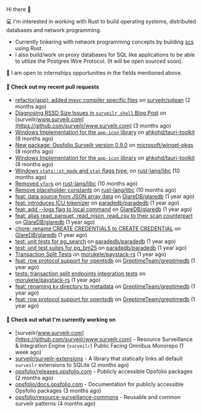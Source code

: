 Hi there 👋 

💻 I'm interested in working with Rust to build operating systems, distributed databases and network programming.
- Currently tinkering with network programming concepts by building [scs](https://github.com/Onboardbase/secure-share) using Rust.
- I also build/work on proxy databases for SQL like applications to be able to utilize the Postgres Wire Protocol. (It will be open sourced soon).

🍺 I am open to internships opportunities in the fields mentioned above.

#### 🔨 Check out my recent pull requests

- [refactor(app): added msvc compiler specific files](https://github.com/surveilr/sqlean/pull/1) on [surveilr/sqlean](https://github.com/surveilr/sqlean) (2 months ago)
- [Diagnosing RSSD Size Issues in `surveilr shell` Blog Post](https://github.com/surveilr/www.surveilr.com/pull/83) on [surveilr/www.surveilr.com](https://github.com/surveilr/www.surveilr.com) (3 months ago)
- [Windows Implementation for the `app-icon` library](https://github.com/ahkohd/tauri-toolkit/pull/60) on [ahkohd/tauri-toolkit](https://github.com/ahkohd/tauri-toolkit) (8 months ago)
- [New package: Opsfolio.Surveilr version 0.9.0](https://github.com/microsoft/winget-pkgs/pull/155614) on [microsoft/winget-pkgs](https://github.com/microsoft/winget-pkgs) (8 months ago)
- [Windows Implementation for the `app-icon` library](https://github.com/ahkohd/tauri-toolkit/pull/59) on [ahkohd/tauri-toolkit](https://github.com/ahkohd/tauri-toolkit) (8 months ago)
- [Windows `stats::st_mode` and `stat` flags type.](https://github.com/rust-lang/libc/pull/3625) on [rust-lang/libc](https://github.com/rust-lang/libc) (10 months ago)
- [Removed `vfork`](https://github.com/rust-lang/libc/pull/3624) on [rust-lang/libc](https://github.com/rust-lang/libc) (10 months ago)
- [Remove placeholder constants](https://github.com/rust-lang/libc/pull/3620) on [rust-lang/libc](https://github.com/rust-lang/libc) (10 months ago)
- [feat: data source from JSON array data](https://github.com/GlareDB/glaredb/pull/2306) on [GlareDB/glaredb](https://github.com/GlareDB/glaredb) (1 year ago)
- [feat: introduces ICU tokenizer](https://github.com/paradedb/paradedb/pull/615) on [paradedb/paradedb](https://github.com/paradedb/paradedb) (1 year ago)
- [feat: add --logs flag to local command](https://github.com/GlareDB/glaredb/pull/2187) on [GlareDB/glaredb](https://github.com/GlareDB/glaredb) (1 year ago)
- [feat: alias read_parquet, read_njson, read_csv to their scan counterpart](https://github.com/GlareDB/glaredb/pull/2185) on [GlareDB/glaredb](https://github.com/GlareDB/glaredb) (1 year ago)
- [chore: rename CREATE CREDENTIALS to CREATE CREDENTIAL](https://github.com/GlareDB/glaredb/pull/2180) on [GlareDB/glaredb](https://github.com/GlareDB/glaredb) (1 year ago)
- [test: unit tests for pg_search](https://github.com/paradedb/paradedb/pull/573) on [paradedb/paradedb](https://github.com/paradedb/paradedb) (1 year ago)
- [test: unit test suites for pg_bm25](https://github.com/paradedb/paradedb/pull/468) on [paradedb/paradedb](https://github.com/paradedb/paradedb) (1 year ago)
- [Transaction Split Tests](https://github.com/morukele/paystack-rs/pull/29) on [morukele/paystack-rs](https://github.com/morukele/paystack-rs) (1 year ago)
- [feat: row protocol support for opentsdb](https://github.com/GreptimeTeam/greptimedb/pull/2623) on [GreptimeTeam/greptimedb](https://github.com/GreptimeTeam/greptimedb) (1 year ago)
- [tests: transaction split endpoints integration tests](https://github.com/morukele/paystack-rs/pull/27) on [morukele/paystack-rs](https://github.com/morukele/paystack-rs) (1 year ago)
- [feat: renaming kv directory to metadata](https://github.com/GreptimeTeam/greptimedb/pull/2549) on [GreptimeTeam/greptimedb](https://github.com/GreptimeTeam/greptimedb) (1 year ago)
- [feat: row protocol support for opentsdb](https://github.com/GreptimeTeam/greptimedb/pull/2468) on [GreptimeTeam/greptimedb](https://github.com/GreptimeTeam/greptimedb) (1 year ago)


#### 👷 Check out what I'm currently working on

- [surveilr/www.surveilr.com](https://github.com/surveilr/www.surveilr.com) - Resource Surveillance &amp; Integration Engine (`surveilr`) Public Facing Omnibus Monorepo (1 week ago)
- [surveilr/surveilr-extensions](https://github.com/surveilr/surveilr-extensions) - A library that statically links all default `surveilr` extensions to SQLite (2 months ago)
- [opsfolio/releases.opsfolio.com](https://github.com/opsfolio/releases.opsfolio.com) - Publicly accessible Opsfolio packages (2 months ago)
- [opsfolio/docs.opsfolio.com](https://github.com/opsfolio/docs.opsfolio.com) - Documentation for publicly accessible Opsfolio packages (3 months ago)
- [opsfolio/resource-surveillance-commons](https://github.com/opsfolio/resource-surveillance-commons) - Reusable and common surveilr patterns (4 months ago)
